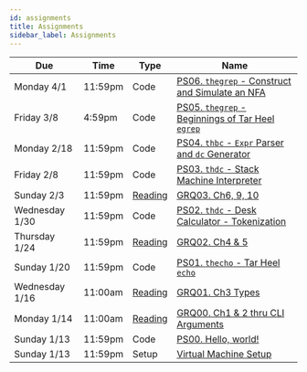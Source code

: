```yaml
---
id: assignments
title: Assignments
sidebar_label: Assignments
---
```


| Due             |Time    | Type         | Name                                                                          |
|-----------------|--------|--------------|-------------------------------------------------------------------------------|
| Monday 4/1      |11:59pm | Code         | [PS06. `thegrep` - Construct and Simulate an NFA](/docs/ps06-thegrep-nfa.pdf) |
| Friday 3/8      | 4:59pm | Code         | [PS05. `thegrep` - Beginnings of Tar Heel `egrep`](/docs/ps05-thegrep-p1.pdf) |
| Monday 2/18     |11:59pm | Code         | [PS04. `thbc` - `Expr` Parser and `dc` Generator](/docs/ps04-thbc-part1.pdf)  |
| Friday 2/8      |11:59pm | Code         | [PS03. `thdc` - Stack Machine Interpreter](/docs/ps03-thdc-stack-machine.pdf) |
| Sunday 2/3      |11:59pm | [Reading][1] | [GRQ03. Ch6, 9, 10](/docs/grqs/grq03-exprs-structs-enums.pdf)                 |
| Wednesday 1/30  |11:59pm | Code         | [PS02. `thdc` - Desk Calculator - Tokenization](/docs/ps02-thdc-tokens.pdf)   |
| Thursday 1/24   |11:59pm | [Reading][1] | [GRQ02. Ch4 & 5](/docs/grqs/grq02-ownership-references.pdf)                   |
| Sunday 1/20     |11:59pm | Code         | [PS01. `thecho` - Tar Heel `echo`](/docs/ps01-thecho.pdf)                     |
| Wednesday 1/16  |11:00am | [Reading][1] | [GRQ01. Ch3 Types](/docs/grqs/grq01-programming-rust-ch3.pdf)                 |
| Monday 1/14     |11:00am | [Reading][1] | [GRQ00. Ch1 & 2 thru CLI Arguments](/docs/grqs/grq00-book-ch1-ch2.pdf)        |
| Sunday 1/13     |11:59pm | Code         | [PS00. Hello, world!](/docs/ps00-hello-world.pdf)                             |
| Sunday 1/13     |11:59pm | Setup        | [Virtual Machine Setup](/docs/unc-comp-vm-setup.pdf)                          |

[1]: /docs/course-materials#pulling-updates-from-upstream